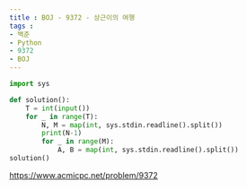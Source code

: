 ```yaml
---
title : BOJ - 9372 - 상근이의 여행
tags :
- 백준
- Python
- 9372
- BOJ
---
```


```python
import sys

def solution():
    T = int(input())
    for _ in range(T):
        N, M = map(int, sys.stdin.readline().split())
        print(N-1)
        for _ in range(M):
            A, B = map(int, sys.stdin.readline().split())
solution()
```

https://www.acmicpc.net/problem/9372